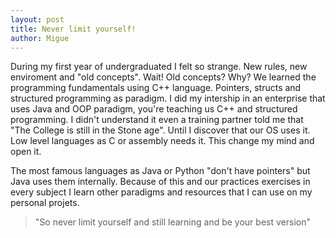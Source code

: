 ```yaml
---
layout: post
title: Never limit yourself!
author: Migue
---
```


During my first year of undergraduated I felt so strange. New rules, new enviroment and "old concepts".
Wait! Old concepts? Why?
We learned the programming fundamentals using C++ language. Pointers, structs and structured programming as paradigm.
I did my intership in an enterprise that uses Java and OOP paradigm, you're teaching us C++ and structured programming. I didn't understand it even a training partner told me that "The College is still in the Stone age". Until I discover that our OS uses it. Low level languages as C or assembly needs it. This change my mind and open it. 

The most famous languages as Java or Python "don't have pointers" but Java uses them internally. Because of this and our practices exercises in every subject I learn other paradigms and resources that I can use on my personal projets.



> "So never limit yourself and still learning and be your best version"
